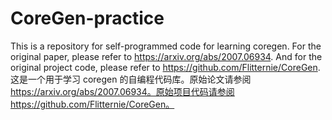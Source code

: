 # CoreGen-practice
This is a repository for self-programmed code for learning coregen. For the original paper, please refer to https://arxiv.org/abs/2007.06934. And for the original project code, please refer to https://github.com/Flitternie/CoreGen.
这是一个用于学习 coregen 的自编程代码库。原始论文请参阅 https://arxiv.org/abs/2007.06934。原始项目代码请参阅 https://github.com/Flitternie/CoreGen。
